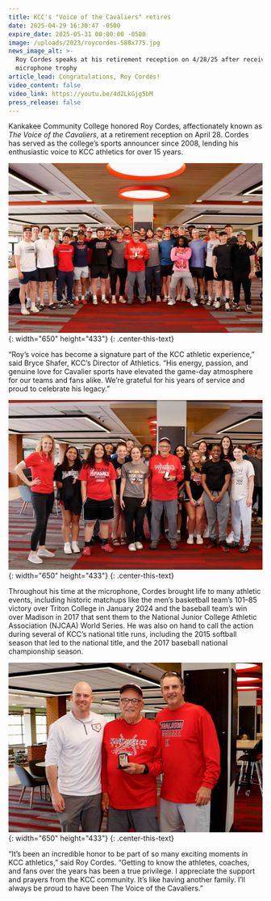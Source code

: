 ```yaml
---
title: KCC's "Voice of the Cavaliers" retires
date: 2025-04-29 16:30:47 -0500
expire_date: 2025-05-31 00:00:00 -0500
image: /uploads/2023/roycordes-580x775.jpg
news_image_alt: >-
  Roy Cordes speaks at his retirement reception on 4/28/25 after receiving a
  microphone trophy
article_lead: Congratulations, Roy Cordes!
video_content: false
video_link: https://youtu.be/4d2LkGjg5bM
press_release: false
---
```

Kankakee Community College honored Roy Cordes, affectionately known as *The Voice of the Cavaliers*, at a retirement reception on April 28. Cordes has served as the college’s sports announcer since 2008, lending his enthusiastic voice to KCC athletics for over 15 years.

![Roy Cordes, &quot;The Voice of the Cavaliers&quot; with KCC's baseball players](/uploads/2023/roycordesretirement1-650x433.jpg "Roy Cordes, &quot;The Voice of the Cavaliers&quot; with KCC's baseball players"){: width="650" height="433"}
{: .center-this-text}

“Roy’s voice has become a signature part of the KCC athletic experience,” said Bryce Shafer, KCC’s Director of Athletics. “His energy, passion, and genuine love for Cavalier sports have elevated the game-day atmosphere for our teams and fans alike. We’re grateful for his years of service and proud to celebrate his legacy.”

![Roy Cordes, &quot;The Voice of the Cavaliers&quot; with KCC's women's basketball players and coach Casey Meister](/uploads/2023/roycordesretirement2-650x433.jpg "Roy Cordes, &quot;The Voice of the Cavaliers&quot; with KCC's women's basketball players and coach Casey Meister"){: width="650" height="433"}
{: .center-this-text}

Throughout his time at the microphone, Cordes brought life to many athletic events, including historic matchups like the men’s basketball team’s 101–85 victory over Triton College in January 2024 and the baseball team’s win over Madison in 2017 that sent them to the National Junior College Athletic Association (NJCAA) World Series. He was also on hand to call the action during several of KCC’s national title runs, including the 2015 softball season that led to the national title, and the 2017 baseball national championship season.

![Roy Cordes, &quot;The Voice of the Cavaliers&quot; (center) with KCC's athletics director Bryce Shafer (left) and retired athletics director Todd Post (right)](/uploads/2023/roycordesretirement3-650x433.jpg "Roy Cordes, &quot;The Voice of the Cavaliers&quot; &#40;center&#41; with KCC's athletics director Bryce Shafer &#40;left&#41; and retired athletics director Todd Post &#40;right&#41;"){: width="650" height="433"}
{: .center-this-text}

“It’s been an incredible honor to be part of so many exciting moments in KCC athletics,” said Roy Cordes. “Getting to know the athletes, coaches, and fans over the years has been a true privilege. I appreciate the support and prayers from the KCC community. It’s like having another family. I’ll always be proud to have been The Voice of the Cavaliers.”